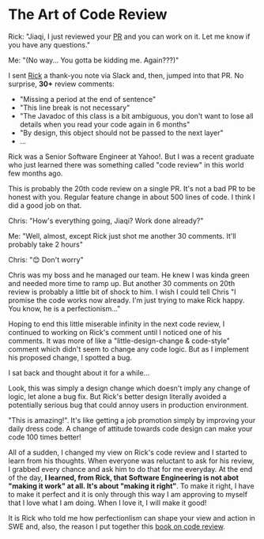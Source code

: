 The Art of Code Review
======================

Rick: "Jiaqi, I just reviewed your [PR](https://docs.github.com/en/pull-requests/collaborating-with-pull-requests/proposing-changes-to-your-work-with-pull-requests/about-pull-requests) and you can work on it. Let me know if you have any questions."

Me: "(No way... You gotta be kidding me. Again???)"

I sent [Rick](https://github.com/cdeszaq) a thank-you note via Slack and, then, jumped into that PR. No surprise,
**30+** review comments:

* "Missing a period at the end of sentence"
* "This line break is not necessary"
* "The Javadoc of this class is a bit ambiguous, you don't want to lose all details when you read your code again in 6
  months"
* "By design, this object should not be passed to the next layer"
* ...

Rick was a Senior Software Engineer at Yahoo!. But I was a recent graduate who just learned there was something called
"code review" in this world few months ago.

This is probably the 20th code review on a single PR. It's not a bad PR to be honest with you. Regular feature
change in about 500 lines of code. I think I did a good job on that.

Chris: "How's everything going, Jiaqi? Work done already?"

Me: "Well, almost, except Rick just shot me another 30 comments. It'll probably take 2 hours"

Chris: "😊 Don't worry" 

Chris was my boss and he managed our team. He knew I was kinda green and needed more time to ramp up. But another 30 
comments on 20th review is probably a little bit of shock to him. I wish I could tell Chris "I promise the code works now 
already. I'm just trying to make Rick happy. You know, he is a perfectionism..."

Hoping to end this little miserable infinity in the next code review, I continued to working on Rick's comment until I
noticed one of his comments. It was more of like a "little-design-change & code-style" comment which didn't seem to
change any code logic. But as I implement his proposed change, I spotted a bug.

I sat back and thought about it for a while...

Look, this was simply a design change which doesn't imply any change of logic, let alone a bug fix. But Rick's better 
design literally avoided a potentially serious bug that could annoy users in production environment. 

"This is amazing!". It's like getting a job promotion simply by improving your daily dress code. A change of attitude 
towards code design can make your code 100 times better!

All of a sudden, I changed my view on Rick's code review and I started to learn from his thoughts. When everyone was 
reluctant to ask for his review, I grabbed every chance and ask him to do that for me everyday. At the end of the day,
**I learned, from Rick, that Software Engineering is not abot "making it work" at all. It's about "making it right"**.
To make it right, I have to make it perfect and it is only through this way I am approving to myself that I love what I
am doing. When I love it, I will make it good!

It is Rick who told me how perfectionlism can shape your view and action in SWE and, also, the reason I put together
this [book on code review](./main.pdf). 
